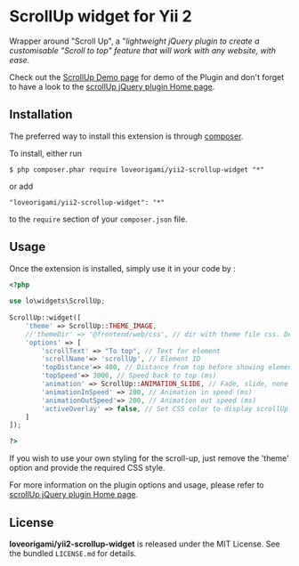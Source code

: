 ScrollUp widget for Yii 2
==============================

Wrapper around "Scroll Up", a "*lightweight jQuery plugin to create a customisable "Scroll to top" feature that will work with any website, with ease*. 

Check out the  [ScrollUp Demo page](http://markgoodyear.com/labs/scrollup/) for demo of the Plugin and don't forget to have a look
to the [scrollUp jQuery plugin Home page](http://markgoodyear.com/2013/01/scrollup-jquery-plugin/).


## Installation

The preferred way to install this extension is through [composer](http://getcomposer.org/download/). 

To install, either run

```
$ php composer.phar require loveorigami/yii2-scrollup-widget "*"
```
or add

```
"loveorigami/yii2-scrollup-widget": "*"
```

to the ```require``` section of your `composer.json` file.


Usage
-----

Once the extension is installed, simply use it in your code by :

```php
<?php 
	 		
use lo\widgets\ScrollUp;
 
ScrollUp::widget([
	'theme' => ScrollUp::THEME_IMAGE,
	//'themeDir' => '@frontend/web/css', // dir with theme file css. Default from widget
	'options' => [
		'scrollText' => "To top", // Text for element
		'scrollName'=> 'scrollUp', // Element ID
		'topDistance'=> 400, // Distance from top before showing element (px)
		'topSpeed'=> 3000, // Speed back to top (ms)
		'animation' => ScrollUp::ANIMATION_SLIDE, // Fade, slide, none
		'animationInSpeed' => 200, // Animation in speed (ms)
		'animationOutSpeed'=> 200, // Animation out speed (ms)
		'activeOverlay' => false, // Set CSS color to display scrollUp active point, e.g '#00FFFF'
	]
]);

?>
```
If you wish to use your own styling for the scroll-up, just remove the 'theme' option and provide the required CSS style.

For more information on the plugin options and usage, please refer to [scrollUp jQuery plugin Home page](http://markgoodyear.com/2013/01/scrollup-jquery-plugin/).



## License

**loveorigami/yii2-scrollup-widget** is released under the MIT License. See the bundled `LICENSE.md` for details.